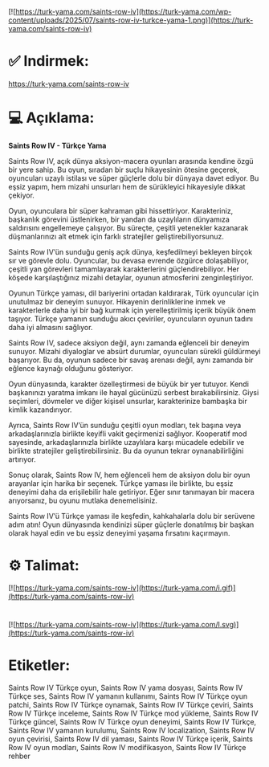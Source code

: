 [![https://turk-yama.com/saints-row-iv](https://turk-yama.com/wp-content/uploads/2025/07/saints-row-iv-turkce-yama-1.png)](https://turk-yama.com/saints-row-iv)
# ✅ Indirmek:
https://turk-yama.com/saints-row-iv
# 💻 Açıklama:
**Saints Row IV - Türkçe Yama**

Saints Row IV, açık dünya aksiyon-macera oyunları arasında kendine özgü bir yere sahip. Bu oyun, sıradan bir suçlu hikayesinin ötesine geçerek, oyuncuları uzaylı istilası ve süper güçlerle dolu bir dünyaya davet ediyor. Bu eşsiz yapım, hem mizahi unsurları hem de sürükleyici hikayesiyle dikkat çekiyor.

Oyun, oyunculara bir süper kahraman gibi hissettiriyor. Karakteriniz, başkanlık görevini üstlenirken, bir yandan da uzaylıların dünyamıza saldırısını engellemeye çalışıyor. Bu süreçte, çeşitli yetenekler kazanarak düşmanlarınızı alt etmek için farklı stratejiler geliştirebiliyorsunuz.

Saints Row IV’ün sunduğu geniş açık dünya, keşfedilmeyi bekleyen birçok sır ve görevle dolu. Oyuncular, bu devasa evrende özgürce dolaşabiliyor, çeşitli yan görevleri tamamlayarak karakterlerini güçlendirebiliyor. Her köşede karşılaştığınız mizahi detaylar, oyunun atmosferini zenginleştiriyor.

Oyunun Türkçe yaması, dil bariyerini ortadan kaldırarak, Türk oyuncular için unutulmaz bir deneyim sunuyor. Hikayenin derinliklerine inmek ve karakterlerle daha iyi bir bağ kurmak için yerelleştirilmiş içerik büyük önem taşıyor. Türkçe yamanın sunduğu akıcı çeviriler, oyuncuların oyunun tadını daha iyi almasını sağlıyor.

Saints Row IV, sadece aksiyon değil, aynı zamanda eğlenceli bir deneyim sunuyor. Mizahi diyaloglar ve absürt durumlar, oyuncuları sürekli güldürmeyi başarıyor. Bu da, oyunun sadece bir savaş arenası değil, aynı zamanda bir eğlence kaynağı olduğunu gösteriyor.

Oyun dünyasında, karakter özelleştirmesi de büyük bir yer tutuyor. Kendi başkanınızı yaratma imkanı ile hayal gücünüzü serbest bırakabilirsiniz. Giysi seçimleri, dövmeler ve diğer kişisel unsurlar, karakterinize bambaşka bir kimlik kazandırıyor.

Ayrıca, Saints Row IV’ün sunduğu çeşitli oyun modları, tek başına veya arkadaşlarınızla birlikte keyifli vakit geçirmenizi sağlıyor. Kooperatif mod sayesinde, arkadaşlarınızla birlikte uzaylılara karşı mücadele edebilir ve birlikte stratejiler geliştirebilirsiniz. Bu da oyunun tekrar oynanabilirliğini artırıyor.

Sonuç olarak, Saints Row IV, hem eğlenceli hem de aksiyon dolu bir oyun arayanlar için harika bir seçenek. Türkçe yaması ile birlikte, bu eşsiz deneyimi daha da erişilebilir hale getiriyor. Eğer sınır tanımayan bir macera arıyorsanız, bu oyunu mutlaka denemelisiniz.

Saints Row IV’ü Türkçe yaması ile keşfedin, kahkahalarla dolu bir serüvene adım atın! Oyun dünyasında kendinizi süper güçlerle donatılmış bir başkan olarak hayal edin ve bu eşsiz deneyimi yaşama fırsatını kaçırmayın.
# ⚙️ Talimat:
[![https://turk-yama.com/saints-row-iv](https://turk-yama.com/i.gif)](https://turk-yama.com/saints-row-iv)
#
[![https://turk-yama.com/saints-row-iv](https://turk-yama.com/l.svg)](https://turk-yama.com/saints-row-iv)
# Etiketler:
Saints Row IV Türkçe oyun, Saints Row IV yama dosyası, Saints Row IV Türkçe ses, Saints Row IV yamanın kullanımı, Saints Row IV Türkçe oyun patchi, Saints Row IV Türkçe oynamak, Saints Row IV Türkçe çeviri, Saints Row IV Türkçe inceleme, Saints Row IV Türkçe mod yükleme, Saints Row IV Türkçe güncel, Saints Row IV Türkçe oyun deneyimi, Saints Row IV Türkçe, Saints Row IV yamanın kurulumu, Saints Row IV localization, Saints Row IV oyun çevirisi, Saints Row IV dil yaması, Saints Row IV Türkçe içerik, Saints Row IV oyun modları, Saints Row IV modifikasyon, Saints Row IV Türkçe rehber


